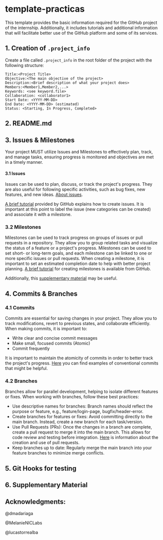 # template-practicas
This template provides the basic information required for the GitHub project of the internship. Additionally, it includes tutorials and additional information that will facilitate better use of the GitHub platform and some of its services.

## 1. Creation of `.project_info`
Create a file called `.project_info` in the root folder of the project with the following structure:
```
Title:<Project Title>  
Objective:<The main objective of the project>  
Description:<Brief description of what your project does>  
Members:<Member1,Member2,...>  
Keywords: <see keyword.file>
Collaboration: <collaborator1>
Start Date: <YYYY-MM-DD>
End Date: <YYYY-MM-DD> (estimated)
Status: <Starting, In Progress, Completed>
```

## 2. README.md

## 3. Issues & Milestones

Your project MUST utilize Issues and Milestones to effectively plan, track, and manage tasks, ensuring progress is monitored and objectives are met in a timely manner.

#### 3.1 Issues
Issues can be used to plan, discuss, or track the project's progress. They are also useful for following specific activities, such as bug fixes, new features, and new ideas. 
[About issues](https://docs.github.com/en/issues/tracking-your-work-with-issues/about-issues).

[A brief tutorial](https://docs.github.com/en/issues/tracking-your-work-with-issues/configuring-issues/quickstart) provided by GitHub explains how to create issues. It is important at this point to label the issue (new categories can be created) and associate it with a milestone.

### 3.2 Milestones
Milestones can be used to track progress on groups of issues or pull requests in a repository. They allow you to group related tasks and visualize the status of a feature or a project's progress. Milestones can be used to set short- or long-term goals, and each milestone can be linked to one or more specific issues or pull requests. When creating a milestone, it is important to set an estimated completion date to help with better project planning.
[A brief tutorial](https://docs.github.com/en/issues/using-labels-and-milestones-to-track-work/creating-and-editing-milestones-for-issues-and-pull-requests) for creating milestones is available from GitHub.

Additionally, this [supplementary material](./slides-COM4602/Clase_8_seguimiento_de_tareas.pdf) may be useful.

## 4. Commits & Branches
### 4.1 Commits
Commits are essential for saving changes in your project. They allow you to track modifications, revert to previous states, and collaborate efficiently. When making commits, it is important to:
*  Write clear and concise commit messages
* Make small, focused commits (Atomic)
* Commit frequently

It is important to maintain the atomicity of commits in order to better track the project's progress. [Here](https://kapeli.com/cheat_sheets/Conventional_Commits.docset/Contents/Resources/Documents/index) you can find examples of conventional commits that might be helpful.

### 4.2 Branches
Branches allow for parallel development, helping to isolate different features or fixes. When working with branches, follow these best practices:

* Use descriptive names for branches: Branch names should reflect the purpose or feature, e.g., feature/login-page, bugfix/header-error.
* Create branches for features or fixes: Avoid committing directly to the main branch. Instead, create a new branch for each task/version.
* Use Pull Requests (PRs): Once the changes in a branch are complete, create a pull request to merge it into the main branch. This allows for code review and testing before integration. [Here](https://docs.github.com/en/pull-requests/collaborating-with-pull-requests/proposing-changes-to-your-work-with-pull-requests/creating-a-pull-request) is information about the creation and use of pull requests.
* Keep branches up to date: Regularly merge the main branch into your feature branches to minimize merge conflicts.


## 5. Git Hooks for testing

## 6. Supplementary Material


## Acknowledgments:
@dmadariaga

@MelanieNICLabs

@lucastorrealba